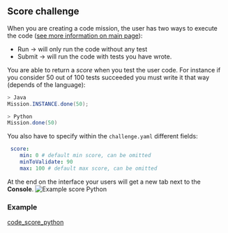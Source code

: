 ## Score challenge

When you are creating a code mission, the user has two ways to execute the code ([see more information on main page](/)):  

* Run -> will only run the code without any test
* Submit -> will run the code with tests you have wrote.


You are able to return a *score* when you test the user code.
For instance if you consider 50 out of 100 tests succeeded you must write it that way (depends of the language):

```java
> Java
Mission.INSTANCE.done(50);

> Python
Mission.done(50)
```

You also have to specify within the `challenge.yaml` different fields:
```yaml
 score:
    min: 0 # default min score, can be omitted
    minToValidate: 90
    max: 100 # default max score, can be omitted
```

At the end on the interface your users will get a new tab next to the **Console**.
![Example score Python](../../img/example-score.png)

### Example
[code_score_python](https://github.com/deadlock-resources/challenge-examples/tree/master/example/code_score_python)